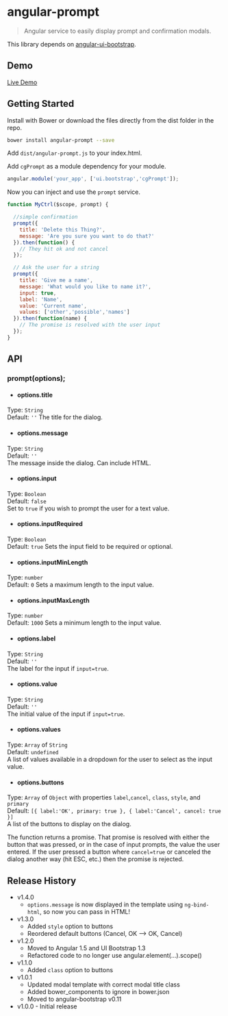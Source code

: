 # angular-prompt

> Angular service to easily display prompt and confirmation modals.

This library depends on [angular-ui-bootstrap](https://github.com/angular-ui/bootstrap).  

## Demo

[Live Demo](http://cgross.github.io/angular-prompt/demo)

## Getting Started

Install with Bower or download the files directly from the dist folder in the repo.
```bash
bower install angular-prompt --save
```

Add `dist/angular-prompt.js` to your index.html.  

Add `cgPrompt` as a module dependency for your module.

```js
angular.module('your_app', ['ui.bootstrap','cgPrompt']);
```

Now you can inject and use the `prompt` service.

```js
function MyCtrl($scope, prompt) {

  //simple confirmation
  prompt({
    title: 'Delete this Thing?',
    message: 'Are you sure you want to do that?'
  }).then(function() {
    // They hit ok and not cancel
  });

  // Ask the user for a string
  prompt({
    title: 'Give me a name',
    message: 'What would you like to name it?',
    input: true,
    label: 'Name',
    value: 'Current name',
    values: ['other','possible','names']
  }).then(function(name) {
    // The promise is resolved with the user input
  });  
}
```

## API

### prompt(options);

 - #### options.title
 Type: `String`  
 Default: `''`
 The title for the dialog.

 - #### options.message
 Type: `String`  
 Default: `''`  
 The message inside the dialog.  Can include HTML.

 - #### options.input
 Type: `Boolean`  
 Default: `false`  
 Set to `true` if you wish to prompt the user for a text value.

 - #### options.inputRequired
 Type: `Boolean`  
 Default: `true`
 Sets the input field to be required or optional.

 - #### options.inputMinLength
 Type: `number`  
 Default: `0`
 Sets a maximum length to the input value.

 - #### options.inputMaxLength
 Type: `number`  
 Default: `1000`
 Sets a minimum length to the input value.

 - #### options.label
 Type: `String`  
 Default: `''`  
 The label for the input if `input=true`.

 - #### options.value
 Type: `String`  
 Default: `''`  
 The initial value of the input if `input=true`.

 - #### options.values
 Type: `Array` of `String`  
 Default: `undefined`  
 A list of values available in a dropdown for the user to select as the input value.

 - #### options.buttons
 Type: `Array` of `Object` with properties `label`,`cancel`, `class`, `style`, and `primary`  
 Default: `[{ label:'OK', primary: true }, { label:'Cancel', cancel: true }]`  
 A list of the buttons to display on the dialog.

The function returns a promise.  That promise is resolved with either the button that was pressed, or in the case of input prompts, the value the user entered.  If the user pressed a button where `cancel=true` or canceled the dialog another way (hit ESC, etc.) then the promise is rejected.

## Release History
* v1.4.0
    * `options.message` is now displayed in the template using `ng-bind-html`, so now you can pass in HTML!
 * v1.3.0
   * Added `style` option to buttons
   * Reordered default buttons (Cancel, OK --> OK, Cancel)
 * v1.2.0
    * Moved to Angular 1.5 and UI Bootstrap 1.3
    * Refactored code to no longer use angular.element(...).scope()
 * v1.1.0
    * Added `class` option to buttons
 * v1.0.1
    * Updated modal template with correct modal title class
    * Added bower_components to ignore in bower.json
    * Moved to angular-bootstrap v0.11
 * v1.0.0 - Initial release
